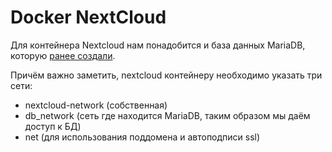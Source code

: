# Docker NextCloud
Для контейнера Nextcloud нам понадобится и база данных MariaDB, которую [ранее создали](../1.MariaDB/README.md).

Причём важно заметить, nextcloud контейнеру необходимо указать три сети: 
- nextcloud-network (собственная)
- db_network (сеть где находится MariaDB, таким образом мы даём доступ к БД)
- net (для использования поддомена и автоподписи ssl)

